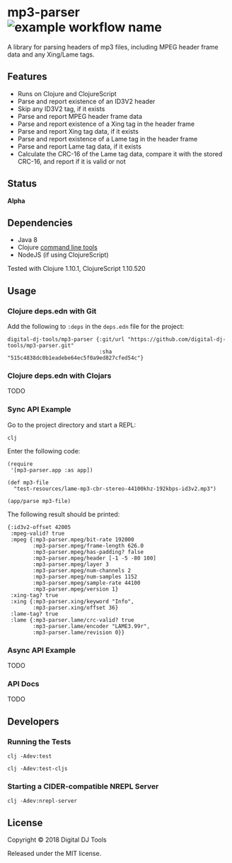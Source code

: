 # mp3-parser ![example workflow name](https://github.com/digital-dj-tools/mp3-parser/workflows/Build/badge.svg)

A library for parsing headers of mp3 files, including MPEG header frame data and any Xing/Lame tags.

## Features

- Runs on Clojure and ClojureScript
- Parse and report existence of an ID3V2 header
- Skip any ID3V2 tag, if it exists
- Parse and report MPEG header frame data
- Parse and report existence of a Xing tag in the header frame
- Parse and report Xing tag data, if it exists
- Parse and report existence of a Lame tag in the header frame
- Parse and report Lame tag data, if it exists
- Calculate the CRC-16 of the Lame tag data, compare it with the stored CRC-16, and report if it is valid or not

## Status

**Alpha**

## Dependencies

- Java 8
- Clojure [command line tools](https://clojure.org/guides/getting_started#_clojure_installer_and_cli_tools
)
- NodeJS (if using ClojureScript)

Tested with Clojure 1.10.1, ClojureScript 1.10.520

## Usage

### Clojure deps.edn with Git

Add the following to `:deps` in the `deps.edn` file for the project:

```
digital-dj-tools/mp3-parser {:git/url "https://github.com/digital-dj-tools/mp3-parser.git"
                             :sha "515c4838dc0b1eadebe64ec5f0a9ed827cfed54c"}
```

### Clojure deps.edn with Clojars

TODO

### Sync API Example

Go to the project directory and start a REPL:
```
clj
```
Enter the following code:
```
(require
 '[mp3-parser.app :as app])

(def mp3-file
  "test-resources/lame-mp3-cbr-stereo-44100khz-192kbps-id3v2.mp3")

(app/parse mp3-file)
```
The following result should be printed:
```
{:id3v2-offset 42005
 :mpeg-valid? true
 :mpeg {:mp3-parser.mpeg/bit-rate 192000
        :mp3-parser.mpeg/frame-length 626.0
        :mp3-parser.mpeg/has-padding? false
        :mp3-parser.mpeg/header [-1 -5 -80 100]
        :mp3-parser.mpeg/layer 3
        :mp3-parser.mpeg/num-channels 2
        :mp3-parser.mpeg/num-samples 1152
        :mp3-parser.mpeg/sample-rate 44100
        :mp3-parser.mpeg/version 1}
 :xing-tag? true
 :xing {:mp3-parser.xing/keyword "Info", 
        :mp3-parser.xing/offset 36}
 :lame-tag? true
 :lame {:mp3-parser.lame/crc-valid? true 
        :mp3-parser.lame/encoder "LAME3.99r", 
        :mp3-parser.lame/revision 0}}
```

### Async API Example

TODO

### API Docs

TODO

## Developers

### Running the Tests

```
clj -Adev:test
```

```
clj -Adev:test-cljs
```

### Starting a CIDER-compatible NREPL Server
```
clj -Adev:nrepl-server
```

## License

Copyright © 2018 Digital DJ Tools

Released under the MIT license.
